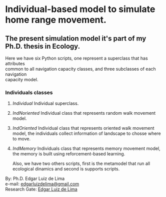 Individual-based model to simulate home range movement.  
=======================================================
## The present simulation model it's part of my Ph.D. thesis in Ecology.

Here we have six Python scripts, one represent a superclass that has attributes  
common to all navigation capacity classes, and three subclasses of each navigation  
capacity model.  

### Individuals classes
1. *Individual*
    Individual superclass.

2. *IndNoriented*
    Individual class that represents random walk movement model.

3. *IndOriented*
   Individual class that represents oriented walk movement model,
   the individuals collect information of landscape to chosse where to move.

4. *IndMemory*
    Individuals class that represents memory movement model,
   the memory is built using reforcement-based learning.  

   Also, we have two others scripts, first is the metamodel that run all ecological dinamics
   and second is supports scripts.
   
By: Ph.D. Edgar Luiz de Lima  
e-mail: edgarluizdelima@gmail.com  
Research Gate: [Edgar Luiz de Lima](https://www.researchgate.net/profile/Edgar-Luiz-De-Lima)
